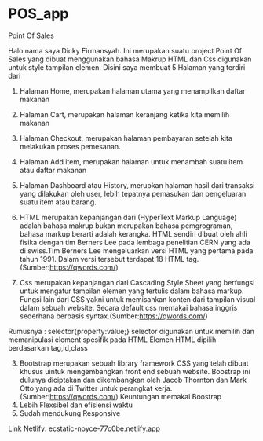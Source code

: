 # POS_app
Point Of Sales

Halo nama saya Dicky Firmansyah. Ini merupakan suatu project Point Of
Sales yang dibuat menggunakan bahasa Makrup HTML dan Css digunakan untuk
style tampilan elemen. Disini saya membuat 5 Halaman yang terdiri dari
1. Halaman Home, merupakan halaman utama yang menampilkan daftar makanan
2. Halaman Cart, merupakan halaman keranjang ketika kita memilih makanan
3. Halaman Checkout, merupakan halaman pembayaran setelah kita melakukan
proses pemesanan.
4. Halaman Add item, merupakan halaman untuk menambah suatu item atau
daftar makanan
5. Halaman Dashboard atau History, merupkan halaman hasil dari transaksi
yang dilakukan oleh user, lebih tepatnya pemasukan dan pengeluaran suatu
item atau barang.
 
1. HTML merupakan kepanjangan dari (HyperText Markup Language) 
adalah bahasa makrup bukan merupakan bahasa pemgrograman, 
bahasa markup berarti adalah kerangka. 
HTML sendiri dibuat oleh ahli fisika dengan tim Berners Lee pada 
lembaga penelitian CERN yang ada di swiss.Tim Berners Lee mengeluarkan
versi HTML yang pertama pada tahun 1991. Dalam versi tersebut terdapat 
18 HTML tag. (Sumber:https://qwords.com/)

2. Css merupakan kepanjangan dari Cascading Style Sheet yang berfungsi 
untuk mengatur tampilan elemen yang tertulis dalam bahasa markup.
Fungsi lain dari CSS yakni untuk memisahkan konten dari tampilan 
visual dalam sebuah website. Secara default css memakai bahasa inggris
sederhana berbasis syntax.(Sumber:https://qwords.com/)

Rumusnya : selector{property:value;}
selector digunakan untuk memilih dan memanipulasi element spesifik pada HTML
Elemen HTML dipilih berdasarkan tag,id,class

3. Bootstrap merupakan sebuah library framework CSS yang telah dibuat 
khusus uintuk mengembangkan front end sebuah website. Boostrap ini dulunya
diciptakan dan dikembangkan oleh Jacob Thornton dan Mark Otto yang ada
di Twitter untuk perangkat kerja. (Sumber:https://qwords.com/)
Keuntungan memakai Boostrap
1. Lebih Flexsibel dan efisiensi waktu
2. Sudah mendukung Responsive 

Link Netlify: ecstatic-noyce-77c0be.netlify.app
